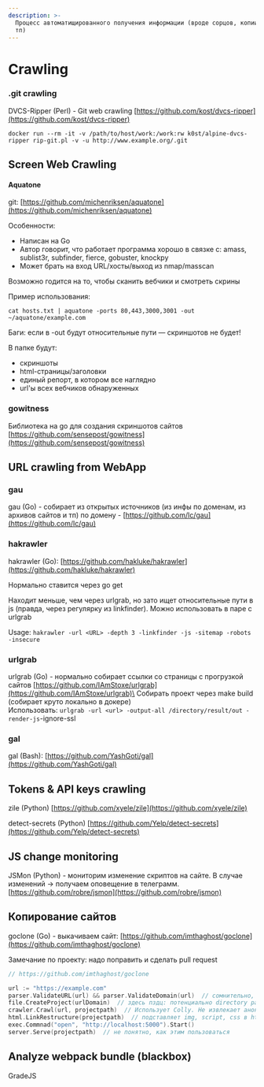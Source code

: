 ```yaml
---
description: >-
  Процесс автоматищированного получения информации (вроде сорцов, копии сайта и
  тп)
---
```


# Crawling

### .git crawling

DVCS-Ripper (Perl) - Git web crawling [https://github.com/kost/dvcs-ripper](https://github.com/kost/dvcs-ripper)

```
docker run --rm -it -v /path/to/host/work:/work:rw k0st/alpine-dvcs-ripper rip-git.pl -v -u http://www.example.org/.git
```

## Screen Web Crawling

#### Aquatone

git:  [https://github.com/michenriksen/aquatone](https://github.com/michenriksen/aquatone)

Особенности:

* Написан на Go
* Автор говорит, что работает программа  хорошо в связке с: amass, sublist3r, subfinder, fierce, gobuster, knockpy
* Может брать на вход URL/хосты/выход из nmap/masscan

Возможно годится на то, чтобы сканить вебчики и смотреть скрины

Пример использования:&#x20;

```
cat hosts.txt | aquatone -ports 80,443,3000,3001 -out ~/aquatone/example.com
```

Баги: если в -out будут относительные пути — скриншотов не будет!

В папке будут:&#x20;

* скриншоты
* html-страницы/заголовки
* единый репорт, в котором все наглядно
* url'ы всех вебчиков обнаруженных

### gowitness

Библиотека на go для создания скриншотов сайтов [https://github.com/sensepost/gowitness](https://github.com/sensepost/gowitness)

## URL crawling from WebApp

### gau

gau (Go) - собирает из открытых источников (из инфы по доменам, из архивов сайтов и тп) по домену - [https://github.com/lc/gau](https://github.com/lc/gau)

### hakrawler

hakrawler (Go): [https://github.com/hakluke/hakrawler](https://github.com/hakluke/hakrawler)

Нормально ставится через go get

Находит меньше, чем через urlgrab, но зато ищет относительные пути в js (правда, через регулярку из linkfinder). Можно использовать в паре с urlgrab

Usage: `hakrawler -url <URL> -depth 3 -linkfinder -js -sitemap -robots -insecure`

### urlgrab

urlgrab (Go) - нормально собирает ссылки со страницы с прогрузкой сайтов [https://github.com/IAmStoxe/urlgrab](https://github.com/IAmStoxe/urlgrab)\
Собирать проект через make build (собирает круто локально в докере)\
Использовать: `urlgrab -url <url> -output-all /directory/result/out -render-js`-ignore-ssl

### gal

gal (Bash): [https://github.com/YashGoti/gal](https://github.com/YashGoti/gal)

## Tokens & API keys crawling

zile (Python) [https://github.com/xyele/zile](https://github.com/xyele/zile)

detect-secrets (Python) [https://github.com/Yelp/detect-secrets](https://github.com/Yelp/detect-secrets)

## JS change monitoring

JSMon (Python) - мониторим изменение скриптов  на сайте. В случае изменений -> получаем оповещение в телеграмм. [https://github.com/robre/jsmon](https://github.com/robre/jsmon)

## Копирование сайтов

goclone (Go) - выкачиваем сайт: [https://github.com/imthaghost/goclone](https://github.com/imthaghost/goclone)

Замечание по проекту: надо поправить и сделать pull request

```go
// https://github.com/imthaghost/goclone

url := "https://example.com"
parser.ValidateURL(url) && parser.ValidateDomain(url)  // сомнительно, конечно: лучше использовать какую-то др библиотеку
file.CreateProject(urlDomain)  // здесь пздц: потенциально directory path traversal -> исправить. Extractor - отвечает за сохранение информации со страницы в локальную директорию
crawler.Crawl(url, projectpath)  // Использует Colly. Не извлекает анонимные скрипты, оставляет их в html
html.LinkRestructure(projectpath)  // подставляет img, script, css в html + форматирует
exec.Commnad("open", "http://localhost:5000").Start()
server.Serve(projectpath)  // не понятно, как этим пользоваться

```



## Analyze webpack bundle (blackbox)

GradeJS
